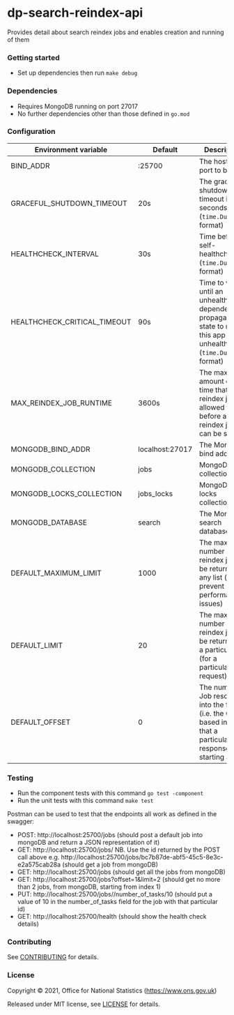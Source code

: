dp-search-reindex-api
=====================
Provides detail about search reindex jobs and enables creation and running of them

### Getting started

* Set up dependencies then run `make debug`

### Dependencies

* Requires MongoDB running on port 27017
* No further dependencies other than those defined in `go.mod`

### Configuration

| Environment variable         | Default         | Description
| ---------------------------- | --------------- | -----------
| BIND_ADDR                    | :25700          | The host and port to bind to
| GRACEFUL_SHUTDOWN_TIMEOUT    | 20s             | The graceful shutdown timeout in seconds (`time.Duration` format)
| HEALTHCHECK_INTERVAL         | 30s             | Time between self-healthchecks (`time.Duration` format)
| HEALTHCHECK_CRITICAL_TIMEOUT | 90s             | Time to wait until an unhealthy dependent propagates its state to make this app unhealthy (`time.Duration` format)
| MAX_REINDEX_JOB_RUNTIME      | 3600s           | The maximum amount of time that a reindex job is allowed to run before another reindex job can be started
| MONGODB_BIND_ADDR            | localhost:27017 | The MongoDB bind address
| MONGODB_COLLECTION           | jobs            | MongoDB collection
| MONGODB_LOCKS_COLLECTION     | jobs_locks      | MongoDB locks collection
| MONGODB_DATABASE             | search          | The MongoDB search database
| DEFAULT_MAXIMUM_LIMIT        | 1000            | The maximum number of reindex jobs to be returned in any list (to prevent performance issues)
| DEFAULT_LIMIT                | 20              | The maximum number of reindex jobs to be returned in a particular list (for a particular request)
| DEFAULT_OFFSET               | 0               | The number of Job resources into the full list (i.e. the 0-based index) that a particular response is starting at

### Testing

* Run the component tests with this command `go test -component`
* Run the unit tests with this command `make test`

Postman can be used to test that the endpoints all work as defined in the swagger:
- POST: http://localhost:25700/jobs (should post a default job into mongoDB and return a JSON representation of it)
- GET: http://localhost:25700/jobs/<id> NB. Use the id returned by the POST call above e.g. http://localhost:25700/jobs/bc7b87de-abf5-45c5-8e3c-e2a575cab28a (should get a job from mongoDB)
- GET: http://localhost:25700/jobs (should get all the jobs from mongoDB)
- GET: http://localhost:25700/jobs?offset=1&limit=2 (should get no more than 2 jobs, from mongoDB, starting from index 1)
- PUT: http://localhost:25700/jobs/<id>/number_of_tasks/10 (should put a value of 10 in the number_of_tasks field for the job with that particular id)
- GET: http://localhost:25700/health (should show the health check details)

### Contributing

See [CONTRIBUTING](CONTRIBUTING.md) for details.

### License

Copyright © 2021, Office for National Statistics (https://www.ons.gov.uk)

Released under MIT license, see [LICENSE](LICENSE.md) for details.


